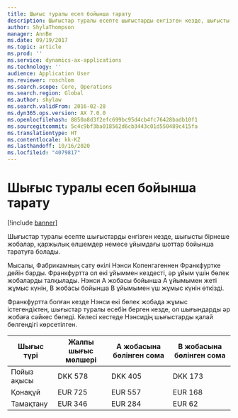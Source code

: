 ```yaml
---
title: Шығыс туралы есеп бойынша тарату
description: Шығыстар туралы есепте шығыстарды енгізген кезде, шығысты бірнеше жобалар, заңды нысандар немесе ұйымдағы шоттар бойынша таратуға болады.
author: ShylaThompson
manager: AnnBe
ms.date: 09/19/2017
ms.topic: article
ms.prod: ''
ms.service: dynamics-ax-applications
ms.technology: ''
audience: Application User
ms.reviewer: roschlom
ms.search.scope: Core, Operations
ms.search.region: Global
ms.author: shylaw
ms.search.validFrom: 2016-02-28
ms.dyn365.ops.version: AX 7.0.0
ms.openlocfilehash: 8850a8d3f2efc699bc95d4cb4fc76428badb10f1
ms.sourcegitcommit: 5c4c9bf3ba018562d6cb3443c01d550489c415fa
ms.translationtype: HT
ms.contentlocale: kk-KZ
ms.lasthandoff: 10/16/2020
ms.locfileid: "4079817"
---
```

# <a name="expense-report-distributions"></a>Шығыс туралы есеп бойынша тарату

[!include [banner](../includes/banner.md)]

Шығыстар туралы есепте шығыстарды енгізген кезде, шығысты бірнеше жобалар, қаржылық өлшемдер немесе ұйымдағы шоттар бойынша таратуға болады.

Мысалы, Фабрикамның сату өкілі Нэнси Копенгагеннен Франкфуртке дейін барды. Франкфуртта ол екі ұйыммен кездесті, әр ұйым үшін бөлек жобаларды талқылады. Нэнси А жобасы бойынша А ұйымымен жеті жұмыс күнін, В жобасы бойынша В ұйымымен үш жұмыс күнін өткізді.

Франкфуртта болған кезде Нэнси екі бөлек жобада жұмыс істегендіктен, шығыстар туралы есебін берген кезде, ол шығындарды әр жобаға сәйкес бөледі. Келесі кестеде Нэнсидің шығыстарды қалай бөлгендігі көрсетілген.


| Шығыс түрі | Жалпы шығыс мөлшері|А жобасына бөлінген сома| В жобасына бөлінген сома |
|--------------|---------------------|-------------------------------|---------------------------------|
|Пойыз ақысы   |DKK 578              |DKK 405                        |DKK 173                          |
|Қонақүй         |EUR 725              |EUR 557                        |EUR 168                          |
|Тамақтану         |EUR 346              |EUR 284                        |EUR 62                           |

